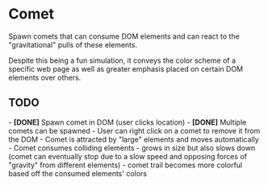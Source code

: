 <h1>Comet</h1>
Spawn comets that can consume DOM elements and can react to the "gravitational" pulls of these elements.

Despite this being a fun simulation, it conveys the color scheme of a specific web page as well as greater emphasis placed on certain DOM elements over others.

<h2>TODO</h2>
- <b>[DONE]</b> Spawn comet in DOM (user clicks location)
- <b>[DONE]</b> Multiple comets can be spawned
- User can right click on a comet to remove it from the DOM
- Comet is attracted by "large" elements and moves automatically
- Comet consumes colliding elements
  - grows in size but also slows down (comet can eventually stop due to a slow speed and opposing forces of "gravity" from different elements)
  - comet trail becomes more colorful based off the consumed elements' colors
